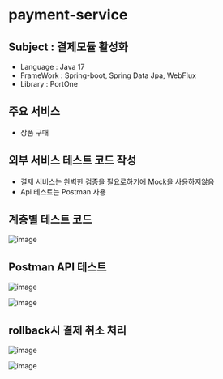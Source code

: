# payment-service

## Subject : 결제모듈 활성화
- Language : Java 17
- FrameWork : Spring-boot, Spring Data Jpa, WebFlux
- Library : PortOne

## 주요 서비스
- 상품 구매

## 외부 서비스 테스트 코드 작성
- 결제 서비스는 완벽한 검증을 필요로하기에 Mock을 사용하지않음
- Api 테스트는 Postman 사용

## 계층별 테스트 코드
![image](https://github.com/2tsumo-hitori/payment-service/assets/96719735/b3a8973d-32f2-4d39-bd8a-d7933138d8b6)

## Postman API 테스트
![image](https://github.com/2tsumo-hitori/payment-service/assets/96719735/0da72c09-5d6e-477c-a99b-585e01b3854a)

![image](https://github.com/2tsumo-hitori/payment-service/assets/96719735/1406f737-5192-491f-9a3e-681296e0cb3a)

## rollback시 결제 취소 처리
![image](https://github.com/2tsumo-hitori/payment-service/assets/96719735/7c28936c-5f11-42ff-b87b-c59330cebcaa)

![image](https://github.com/2tsumo-hitori/payment-service/assets/96719735/5e6cca6a-614a-44bd-b07c-8d492f3f19de)
